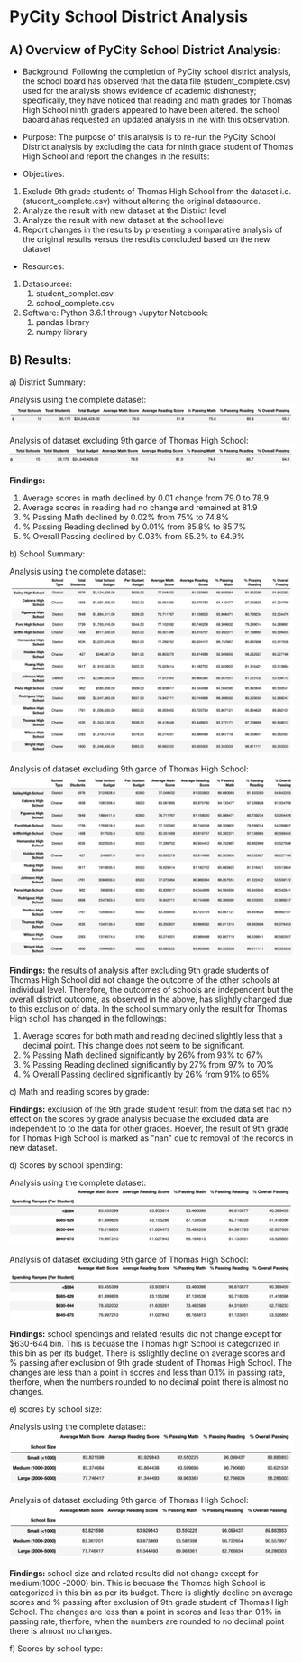 # PyCity School District Analysis
## A) Overview of PyCity School District Analysis:

- Background: 
Following the completion of PyCity school district analysis, the school board has observed that the data file (student_complete.csv) used for the analysis shows evidence of academic dishonesty; specifically, they have noticed that reading and math grades for Thomas High School ninth graders appeared to have been altered. the school baoard ahas requested an updated analysis in ine with this observation.

- Purpose:
The purpose of this analysis is to re-run the PyCity School District analysis by excluding the data for ninth grade student of Thomas High School and report the changes in the results:

- Objectives:
1. Exclude 9th grade students of Thomas High School from the dataset i.e. (student_complete.csv) without altering the original datasource.
2. Analyze the result with new dataset at the District level
3. Analyze the result with new dataset at the school level
4. Report changes in the results by presenting a comparative analysis of the original results versus the results concluded based on the new dataset

- Resources:
1. Datasources:
    1. student_complet.csv
    2. school_complete.csv
2. Software: Python 3.6.1 through Jupyter Notebook:
    1. pandas library
    2. numpy library

## B) Results:

a) District Summary:

Analysis using the complete dataset:
![](images/original_district_analysis.png)

Analysis of dataset excluding 9th garde of Thomas High School:
![](images/new_district_analysis.png)

**Findings:** 
1. Average scores in math declined by 0.01 change from 79.0 to 78.9
2. Average scores in reading had no change and remained at 81.9
3. % Passing Math declined by 0.02% from 75% to 74.8%
4. % Passing Reading declined by 0.01% from 85.8% to 85.7%
5. % Overall Passing declined by 0.03% from 85.2% to 64.9%  

b) School Summary:

Analysis using the complete dataset:
![](images/original_school_analysis.png)

Analysis of dataset excluding 9th garde of Thomas High School:
![](images/new_school_analysis.png)

**Findings:** the results of analysis after excluding 9th grade students of Thomas High School did not change the outcome of the other schools at individual level. Therefore, the outcomes of schools are independent but the overall district outcome, as observed in the above, has slightly changed due to this exclusion of data. In the school summary only the result for Thomas High scholl has changed in the followings:

1. Average scores for both math and reading declined slightly less that a decimal point. This change does not seem to be significant.
2. % Passing Math declined significantly by 26% from 93% to 67%
3. % Passing Reading declined significantly by 27% from 97% to 70%
4. % Overall Passing declined significantly by 26% from 91% to 65%

c) Math and reading scores by grade:

**Findings:** exclusion of the 9th grade student result from the data set had no effect on the scores by grade analysis becuase the excluded data are independent to to the data for other grades. Hoever, the result of 9th grade for Thomas High School is marked as "nan" due to removal of the records in new dataset.

d) Scores by school spending:

Analysis using the complete dataset:
![](images/original_scores_spending.png)

Analysis of dataset excluding 9th garde of Thomas High School:
![](images/new_score_spending.png)

**Findings:** school spendings and related results did not change except for $630-644 bin. This is becuase the Thomas high School is categorized in this bin as per its budget. There is sslightly decline on average scores and % passing after exclusion of 9th grade student of Thomas High School. The changes are less than a point in scores and less than 0.1% in passing rate, therfore, when the numbers rounded to no decimal point there is almost no changes.

e) scores by school size:

Analysis using the complete dataset:
![](images/original_size_score.png)

Analysis of dataset excluding 9th garde of Thomas High School:
![](images/new_score_size.png)

**Findings:** school size and related results did not change except for medium(1000 -2000) bin. This is becuase the Thomas high School is categorized in this bin as per its budget. There is slightly decline on average scores and % passing after exclusion of 9th grade student of Thomas High School. The changes are less than a point in scores and less than 0.1% in passing rate, therfore, when the numbers are rounded to no decimal point there is almost no changes.

f) Scores by school type:


